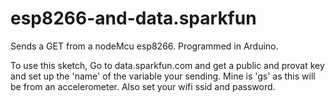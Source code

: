 # esp8266-and-data.sparkfun

Sends a GET from a nodeMcu esp8266.  Programmed in Arduino.

To use this sketch, Go to data.sparkfun.com and get a public and provat key and set up the 'name' of the variable your sending. Mine is 'gs' as this will be from an accelerometer.  Also set your wifi ssid and password.
